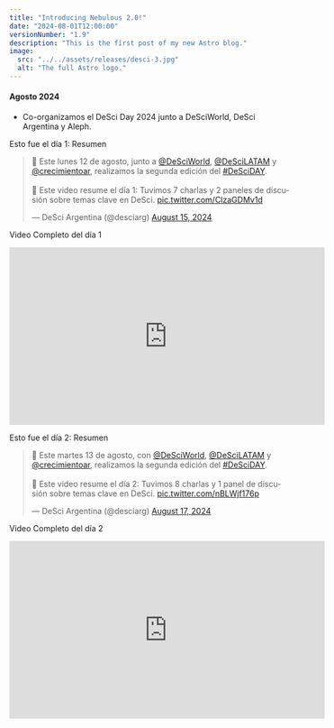 ```yaml
---
title: "Introducing Nebulous 2.0!"
date: "2024-08-01T12:00:00" 
versionNumber: "1.9"
description: "This is the first post of my new Astro blog."
image:
  src: "../../assets/releases/desci-3.jpg"
  alt: "The full Astro logo."
---
```

#### Agosto 2024
-	Co-organizamos el DeSci Day 2024 junto a DeSciWorld, DeSci Argentina y Aleph.

Esto fue el día 1: Resumen 
<blockquote class="twitter-tweet"><p lang="es" dir="ltr">🎉 Este lunes 12 de agosto, junto a <a href="https://twitter.com/DeSciWorld?ref_src=twsrc%5Etfw">@DeSciWorld</a>, <a href="https://twitter.com/DeSciLATAM?ref_src=twsrc%5Etfw">@DeSciLATAM</a> y <a href="https://twitter.com/crecimientoar?ref_src=twsrc%5Etfw">@crecimientoar</a>, realizamos la segunda edición del <a href="https://twitter.com/hashtag/DeSciDAY?src=hash&amp;ref_src=twsrc%5Etfw">#DeSciDAY</a>.<br><br>🌟 Este video resume el día 1: Tuvimos 7 charlas y 2 paneles de discusión sobre temas clave en DeSci. <a href="https://t.co/ClzaGDMv1d">pic.twitter.com/ClzaGDMv1d</a></p>&mdash; DeSci Argentina (@desciarg) <a href="https://twitter.com/desciarg/status/1824206637562810822?ref_src=twsrc%5Etfw">August 15, 2024</a></blockquote> <script async src="https://platform.twitter.com/widgets.js" charset="utf-8"></script>

Video Completo del día 1
<iframe width="560" height="315" src="https://www.youtube.com/embed/8p4CQUMJ4Cw?si=EUAauH_rDAG-f0XF" title="YouTube video player" frameborder="0" allow="accelerometer; autoplay; clipboard-write; encrypted-media; gyroscope; picture-in-picture; web-share" referrerpolicy="strict-origin-when-cross-origin" allowfullscreen></iframe>

Esto fue el día 2: Resumen 
<blockquote class="twitter-tweet"><p lang="es" dir="ltr">🎉 Este martes 13 de agosto, con <a href="https://twitter.com/DeSciWorld?ref_src=twsrc%5Etfw">@DeSciWorld</a>, <a href="https://twitter.com/DeSciLATAM?ref_src=twsrc%5Etfw">@DeSciLATAM</a> y <a href="https://twitter.com/crecimientoar?ref_src=twsrc%5Etfw">@crecimientoar</a>, realizamos la segunda edición del <a href="https://twitter.com/hashtag/DeSciDAY?src=hash&amp;ref_src=twsrc%5Etfw">#DeSciDAY</a>.<br><br>🌟 Este video resume el día 2: Tuvimos 8 charlas y 1 panel de discusión sobre temas clave en DeSci. <a href="https://t.co/nBLWjf176p">pic.twitter.com/nBLWjf176p</a></p>&mdash; DeSci Argentina (@desciarg) <a href="https://twitter.com/desciarg/status/1824845517198655520?ref_src=twsrc%5Etfw">August 17, 2024</a></blockquote> <script async src="https://platform.twitter.com/widgets.js" charset="utf-8"></script>

Video Completo del día 2
<iframe width="560" height="315" src="https://www.youtube.com/embed/y7gT0KJPHGs?si=uJ4WZphm-mG_KjnS" title="YouTube video player" frameborder="0" allow="accelerometer; autoplay; clipboard-write; encrypted-media; gyroscope; picture-in-picture; web-share" referrerpolicy="strict-origin-when-cross-origin" allowfullscreen></iframe>
